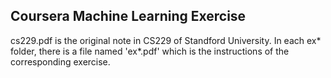 ## Coursera Machine Learning Exercise
cs229.pdf is the original note in CS229 of Standford University.
In each ex* folder, there is a file named 'ex*.pdf' which is the instructions of the corresponding exercise.
